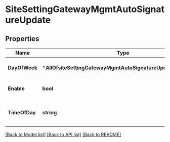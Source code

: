# SiteSettingGatewayMgmtAutoSignatureUpdate

## Properties
Name | Type | Description | Notes
------------ | ------------- | ------------- | -------------
**DayOfWeek** | [***AllOfsiteSettingGatewayMgmtAutoSignatureUpdateDayOfWeek**](AllOfsiteSettingGatewayMgmtAutoSignatureUpdateDayOfWeek.md) |  | [optional] [default to null]
**Enable** | **bool** |  | [optional] [default to true]
**TimeOfDay** | **string** | optional, Mist will decide the timing | [optional] [default to null]

[[Back to Model list]](../README.md#documentation-for-models) [[Back to API list]](../README.md#documentation-for-api-endpoints) [[Back to README]](../README.md)

